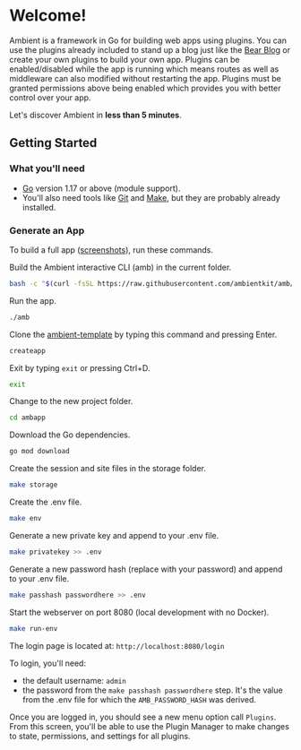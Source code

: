# Welcome!

Ambient is a framework in Go for building web apps using plugins. You can use the plugins already included to stand up a blog just like the [Bear Blog](https://bearblog.dev/) or create your own plugins to build your own app. Plugins can be enabled/disabled while the app is running which means routes as well as middleware can also modified without restarting the app. Plugins must be granted permissions above being enabled which provides you with better control over your app.

Let's discover Ambient in **less than 5 minutes**.

## Getting Started

### What you'll need

- [Go](https://go.dev/doc/install) version 1.17 or above (module support).
- You'll also need tools like [Git](https://git-scm.com/) and [Make](https://www.gnu.org/software/make/manual/make.html), but they are probably already installed.

### Generate an App

To build a full app ([screenshots](/docs/introduction/screenshots)), run these commands.

Build the Ambient interactive CLI (amb) in the current folder.

```bash
bash -c "$(curl -fsSL https://raw.githubusercontent.com/ambientkit/amb/main/bash/install.sh)"
```

Run the app.

```bash
./amb
```

Clone the [ambient-template](https://github.com/ambientkit/ambient-template) by typing this command and pressing Enter.

```bash
createapp
```

Exit by typing `exit` or pressing Ctrl+D.

```bash
exit
```

Change to the new project folder.

```bash
cd ambapp
```

Download the Go dependencies.

```bash
go mod download
```

Create the session and site files in the storage folder.

```bash
make storage
```

Create the .env file.

```bash
make env
```

Generate a new private key and append to your .env file.

```bash
make privatekey >> .env
```

Generate a new password hash (replace with your password) and append to your .env file.

```bash
make passhash passwordhere >> .env
```

Start the webserver on port 8080 (local development with no Docker).

```bash
make run-env
```

The login page is located at: `http://localhost:8080/login`

To login, you'll need:

- the default username: `admin`
- the password from the `make passhash passwordhere` step. It's the value from the .env file for which the `AMB_PASSWORD_HASH` was derived.

Once you are logged in, you should see a new menu option call `Plugins`. From this screen, you'll be able to use the Plugin Manager to make changes to state, permissions, and settings for all plugins.